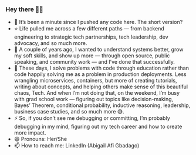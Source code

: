 ### Hey there 👋🏽

<!--
**AfiMaameDufie/AfiMaameDufie** is a ✨ _special_ ✨ repository because its `README.md` (this file) appears on your GitHub profile.
-->

- 🤔 It’s been a minute since I pushed any code here. The short version? 
- ⭐️ Life pulled me across a few different paths — from backend engineering to strategic tech partnerships, tech leadership, dev advocacy, and so much more.
- 🌱 A couple of years ago, I wanted to understand systems better, grow my soft skills, and show up more — through open source, public speaking, and community work — and I’ve done that successfully.
- 👯 These days, I solve problems with code through education rather than code happily solving me as a problem in production deployments. Less wrangling microservices, containers, but more of creating tutorials, writing about concepts, and helping others make sense of this beautiful chaos, Tech.
And when I’m not doing that, on the weekend, I’m busy with grad school work — figuring out topics like decision-making, Bayes’ Theorem, conditional probability, inductive reasoning, leadership, business case studies, and so much more 😅.
- ⚡ So, if you don’t see me debugging or committing, I’m probably debugging in my mind, figuring out my tech career and how to create more impact.
- 😄 Pronouns: Her/She
- 📫 How to reach me: LinkedIn (Abigail Afi Gbadago)
